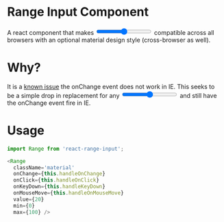 # Range Input Component

A react component that makes <input type='range' /> compatible across all browsers with an optional material design style (cross-browser as well).  

# Why?  
It is a [known issue](https://github.com/facebook/react/issues/554) the onChange event does not work in IE. This seeks to be a simple drop in replacement for any <input type='range' /> and still have the onChange event fire in IE.

# Usage  

```javascript
import Range from 'react-range-input';

<Range
  className='material'
  onChange={this.handleOnChange}
  onClick={this.handleOnClick}
  onKeyDown={this.handleKeyDown}
  onMouseMove={this.handleOnMouseMove}
  value={20}
  min={0}
  max={100} />
```

